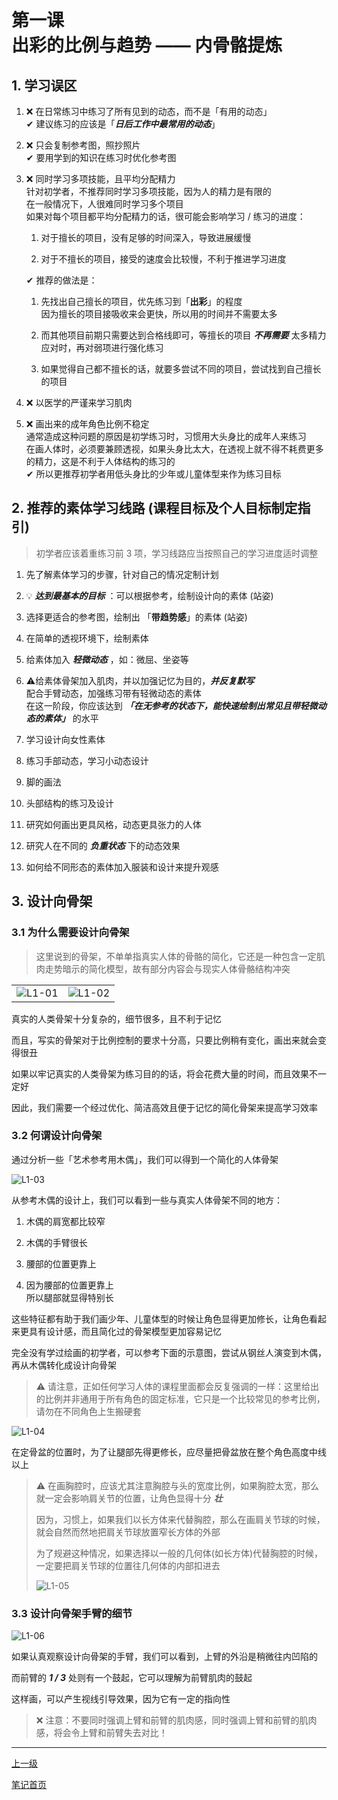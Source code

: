 # 第一课<br>出彩的比例与趋势 —— 内骨骼提炼

## 1. 学习误区

1. ❌ 在日常练习中练习了所有见到的动态，而不是「有用的动态」<br>✔ 建议练习的应该是「**<i>日后工作中最常用的动态</i>**」
   
2. ❌ 只会复制参考图，照抄照片<br>✔ 要用学到的知识在练习时优化参考图

3. ❌ 同时学习多项技能，且平均分配精力<br>针对初学者，不推荐同时学习多项技能，因为人的精力是有限的<br>在一般情况下，人很难同时学习多个项目<br>如果对每个项目都平均分配精力的话，很可能会影响学习 / 练习的进度：

      1. 对于擅长的项目，没有足够的时间深入，导致进展缓慢

      2. 对于不擅长的项目，接受的速度会比较慢，不利于推进学习进度

   ✔ 推荐的做法是：
   
      1. 先找出自己擅长的项目，优先练习到「**出彩**」的程度<br>因为擅长的项目接吸收来会更快，所以用的时间并不需要太多

      3. 而其他项目前期只需要达到合格线即可，等擅长的项目 **<i>不再需要</i>** 太多精力应对时，再对弱项进行强化练习
      
      3. 如果觉得自己都不擅长的话，就要多尝试不同的项目，尝试找到自己擅长的项目

4. ❌ 以医学的严谨来学习肌肉

5. ❌ 画出来的成年角色比例不稳定<br>通常造成这种问题的原因是初学练习时，习惯用大头身比的成年人来练习<br>在画人体时，必须要兼顾透视，如果头身比太大，在透视上就不得不耗费更多的精力，这是不利于人体结构的练习的<br>✔ 所以更推荐初学者用低头身比的少年或儿童体型来作为练习目标

## 2. 推荐的素体学习线路 (课程目标及个人目标制定指引)

> 初学者应该着重练习前 3 项，学习线路应当按照自己的学习进度适时调整

1. 先了解素体学习的步骤，针对自己的情况定制计划

2. 💡 **<i>达到最基本的目标</i>** ：可以根据参考，绘制设计向的素体 (站姿)

3. 选择更适合的参考图，绘制出 「**带趋势感**」的素体 (站姿)

4. 在简单的透视环境下，绘制素体

5. 给素体加入 **<i>轻微动态</i>** ，如：微屈、坐姿等

6. ⚠给素体骨架加入肌肉，并以加强记忆为目的，**<i>并反复默写</i>**<br>配合手臂动态，加强练习带有轻微动态的素体<br>在这一阶段，你应该达到 **<i>「在无参考的状态下，能快速绘制出常见且带轻微动态的素体」</i>** 的水平

7. 学习设计向女性素体

8. 练习手部动态，学习小动态设计

9. 脚的画法

10. 头部结构的练习及设计

11. 研究如何画出更具风格，动态更具张力的人体

12. 研究人在不同的 **<i>负重状态</i>** 下的动态效果

13. 如何给不同形态的素体加入服装和设计来提升观感

## 3. 设计向骨架

### 3.1 为什么需要设计向骨架

> 这里说到的骨架，不单单指真实人体的骨骼的简化，它还是一种包含一定肌肉走势暗示的简化模型，故有部分内容会与现实人体骨骼结构冲突

<table align="center">
    <tr>
        <td align="center" width="50%">
           <img src="https://github-share-1304366332.cos.ap-guangzhou.myqcloud.com/art/ants/humanBodyDesign/attachments/L1-01.png" alt="L1-01"/>
        </td>
        <td align="center" width="50%">
           <img src="https://github-share-1304366332.cos.ap-guangzhou.myqcloud.com/art/ants/humanBodyDesign/attachments/L1-02.png" alt="L1-02"/>
        </td>
    </tr>
</table>

真实的人类骨架十分复杂的，细节很多，且不利于记忆

而且，写实的骨架对于比例控制的要求十分高，只要比例稍有变化，画出来就会变得很丑

如果以牢记真实的人类骨架为练习目的的话，将会花费大量的时间，而且效果不一定好

因此，我们需要一个经过优化、简洁高效且便于记忆的简化骨架来提高学习效率

### 3.2 何谓设计向骨架

通过分析一些「艺术参考用木偶」，我们可以得到一个简化的人体骨架

![L1-03](https://github-share-1304366332.cos.ap-guangzhou.myqcloud.com/art/ants/humanBodyDesign/attachments/L1-03.png)

从参考木偶的设计上，我们可以看到一些与真实人体骨架不同的地方：

1. 木偶的肩宽都比较窄

2. 木偶的手臂很长

3. 腰部的位置更靠上

4. 因为腰部的位置更靠上<br>所以腿部就显得特别长

这些特征都有助于我们画少年、儿童体型的时候让角色显得更加修长，让角色看起来更具有设计感，而且简化过的骨架模型更加容易记忆

完全没有学过绘画的初学者，可以参考下面的示意图，尝试从钢丝人演变到木偶，再从木偶转化成设计向骨架

> ⚠ 请注意，正如任何学习人体的课程里面都会反复强调的一样：这里给出的比例并非通用于所有角色的固定标准，它只是一个比较常见的参考比例，请勿在不同角色上生搬硬套

![L1-04](https://github-share-1304366332.cos.ap-guangzhou.myqcloud.com/art/ants/humanBodyDesign/attachments/L1-04.png)

在定骨盆的位置时，为了让腿部先得更修长，应尽量把骨盆放在整个角色高度中线以上

> ⚠ 在画胸腔时，应该尤其注意胸腔与头的宽度比例，如果胸腔太宽，那么就一定会影响肩关节的位置，让角色显得十分 **<i>壮</i>**
>
> 因为，习惯上，如果我们以长方体来代替胸腔，那么在画肩关节球的时候，就会自然而然地把肩关节球放置窄长方体的外部
>
> 为了规避这种情况，如果选择以一般的几何体(如长方体)代替胸腔的时候，一定要把肩关节球的位置往几何体的内部扣进去
>
> ![L1-05](https://github-share-1304366332.cos.ap-guangzhou.myqcloud.com/art/ants/humanBodyDesign/attachments/L1-05.png)

### 3.3 设计向骨架手臂的细节

![L1-06](https://github-share-1304366332.cos.ap-guangzhou.myqcloud.com/art/ants/humanBodyDesign/attachments/L1-06.png)

如果认真观察设计向骨架的手臂，我们可以看到，上臂的外沿是稍微往内凹陷的

而前臂的 **<i>1 / 3</i>** 处则有一个鼓起，它可以理解为前臂肌肉的鼓起

这样画，可以产生视线引导效果，因为它有一定的指向性

> ❌ 注意：不要同时强调上臂和前臂的肌肉感，同时强调上臂和前臂的肌肉感，将会令上臂和前臂失去对比！

---

[上一级](../ants.md)

[笔记首页](../../../README.md)